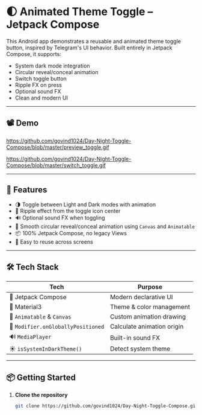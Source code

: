 # 🌓 Animated Theme Toggle – Jetpack Compose

This Android app demonstrates a reusable and animated theme toggle button, inspired by Telegram's UI behavior. Built entirely in Jetpack Compose, it supports:

- System dark mode integration
- Circular reveal/conceal animation
- Switch toggle button
- Ripple FX on press
- Optional sound FX
- Clean and modern UI

---

## 📽 Demo

https://github.com/govind1024/Day-Night-Toggle-Compose/blob/master/preview_toggle.gif

https://github.com/govind1024/Day-Night-Toggle-Compose/blob/master/switch_toggle.gif

---

## 🚀 Features

- 🌗 Toggle between Light and Dark modes with animation
- 🎯 Ripple effect from the toggle icon center
- 🔊 Optional sound FX when toggling
- 🔁 Smooth circular reveal/conceal animation using `Canvas` and `Animatable`
- 📦 100% Jetpack Compose, no legacy Views
- 🧩 Easy to reuse across screens

---

## 🛠 Tech Stack

| Tech | Purpose |
|------|---------|
| 🧱 Jetpack Compose | Modern declarative UI |
| 🎨 Material3 | Theme & color management |
| 🔄 `Animatable` & `Canvas` | Custom animation drawing |
| 📡 `Modifier.onGloballyPositioned` | Calculate animation origin |
| 🔊 `MediaPlayer` | Built-in sound FX |
| ☀️ `isSystemInDarkTheme()` | Detect system theme |

---

## 📦 Getting Started

1. **Clone the repository**

   ```bash
   git clone https://github.com/govind1024/Day-Night-Toggle-Compose.git
